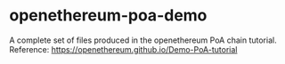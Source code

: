 # openethereum-poa-demo
A complete set of files produced in the openethereum PoA chain tutorial.
Reference: https://openethereum.github.io/Demo-PoA-tutorial

